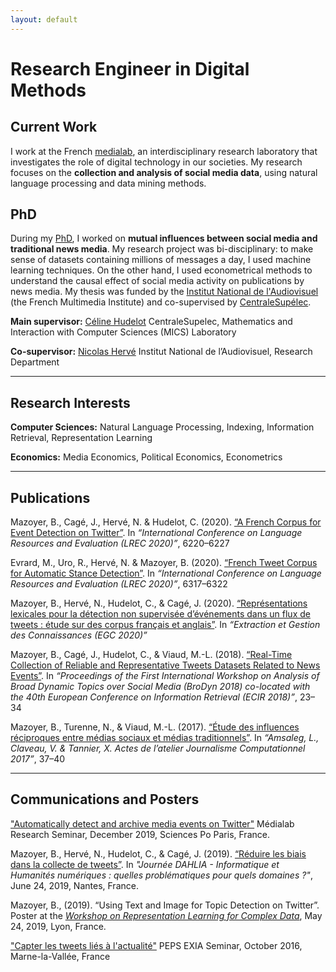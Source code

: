 ```yaml
---
layout: default
---
```


# Research Engineer in Digital Methods

## Current Work
I work at the French [medialab](https://medialab.sciencespo.fr/), an interdisciplinary research laboratory that investigates the role of 
digital technology in our societies. My research focuses on the **collection and analysis of social media data**, 
using natural language processing and data mining methods.


## PhD

During my [PhD](http://www.theses.fr/2020UPASC009), I worked on **mutual influences between social media and traditional news media**. My research project was
bi-disciplinary: to make sense of datasets containing millions of messages a day, I used machine learning techniques.
On the other hand, I used econometrical methods to understand the causal effect of social media activity on publications
by news media. My thesis was funded by the [Institut National de l'Audiovisuel](https://www.ina.fr) (the French Multimedia Institute)
and co-supervised by [CentraleSupélec](http://www.centralesupelec.fr/).

**Main supervisor:**
[Céline Hudelot](http://perso.ecp.fr/~hudelotc/) CentraleSupelec, Mathematics and Interaction with Computer Sciences (MICS) Laboratory

**Co-supervisor:**
[Nicolas Hervé](http://www.herve.name/pmwiki.php/Main/HomePage) Institut National de l’Audiovisuel, Research Department


***

## Research Interests
**Computer Sciences:**
Natural Language Processing, Indexing, Information Retrieval, Representation Learning

**Economics:**
Media Economics, Political Economics, Econometrics

***

## Publications
Mazoyer, B., Cagé, J., Hervé, N. & Hudelot, C. (2020). [“A French Corpus for Event Detection on 
Twitter”](http://www.lrec-conf.org/proceedings/lrec2020/pdf/2020.lrec-1.763.pdf).
In *“International Conference on Language Resources and Evaluation (LREC 2020)”*,  6220–6227

Evrard, M., Uro, R., Hervé, N. & Mazoyer, B. (2020). [“French Tweet Corpus for Automatic Stance 
Detection”](http://www.lrec-conf.org/proceedings/lrec2020/pdf/2020.lrec-1.775.pdf). 
In *“International Conference on Language Resources and Evaluation (LREC 2020)”*, 6317–6322

Mazoyer, B., Hervé, N., Hudelot, C., & Cagé, J. (2020). [“Représentations lexicales pour 
la détection non supervisée d’événements dans un flux de tweets : étude sur des corpus 
français et anglais”](https://arxiv.org/abs/2001.04139). In *“Extraction et Gestion des Connaissances (EGC 2020)”*

Mazoyer, B., Cagé, J., Hudelot, C., & Viaud, M.-L. (2018). [“Real-Time Collection of Reliable
and Representative Tweets Datasets Related to News Events”](http://ceur-ws.org/Vol-2078/paper2.pdf). 
In *“Proceedings of the First International Workshop on Analysis of Broad Dynamic Topics over Social 
Media (BroDyn 2018) co-located with the 40th European Conference on Information Retrieval (ECIR 2018)”*, 
23–34

Mazoyer, B., Turenne, N., & Viaud, M.-L. (2017). [“Étude des influences réciproques entre médias
sociaux et médias traditionnels”](https://hal.archives-ouvertes.fr/hal-01691967/document). 
In *“Amsaleg, L., Claveau, V. & Tannier, X. Actes de l’atelier Journalisme Computationnel 2017”*, 37–40

***

## Communications and Posters
["Automatically detect and archive media events on Twitter"](https://medialab.sciencespo.fr/en/news/detecter-et-archiver-automatiquement-les-evenements-mediatiques-sur-twitter/)
Médialab Research Seminar, December 2019, Sciences Po Paris, France.

Mazoyer, B., Hervé, N., Hudelot, C., & Cagé, J. (2019). [“Réduire les biais dans la collecte de 
tweets”](http://dahlia.egc.asso.fr/journeeDAHLIA28062019/7%20Mazoyer_et_al.pdf). In *"Journée DAHLIA - 
Informatique et Humanités numériques : quelles problématiques pour quels domaines ?"*, June 24, 2019, 
Nantes, France.

Mazoyer, B., (2019). “Using Text and Image for Topic Detection on Twitter”. Poster at the 
*[Workshop on Representation Learning for Complex Data](http://mediamining.univ-lyon2.fr/workshop2019/)*, 
May 24, 2019, Lyon, France.

["Capter les tweets liés à l'actualité"](http://ligm.u-pem.fr/index.php?eID=tx_nawsecuredl&u=0&file=fileadmin/fichiers/PEPSEXIA/ArticlesPdf/Beatrice_.pdf&t=1590653161&hash=8ce285a1fda0b7dd562ad9853473242bc6aa268b)
PEPS EXIA Seminar, October 2016, Marne-la-Vallée, France